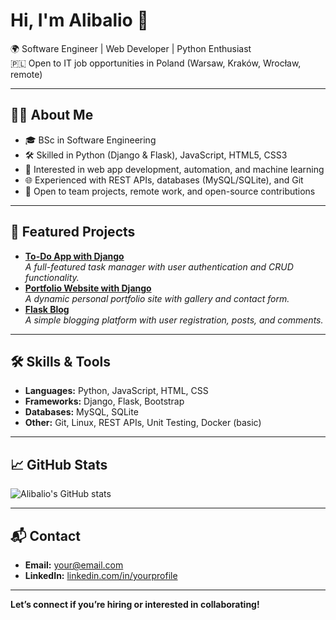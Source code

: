 # Hi, I'm Alibalio 👋

🌍 Software Engineer | Web Developer | Python Enthusiast  
🇵🇱 Open to IT job opportunities in Poland (Warsaw, Kraków, Wrocław, remote)

---

## 👨‍💻 About Me

- 🎓 BSc in Software Engineering
- 🛠️ Skilled in Python (Django & Flask), JavaScript, HTML5, CSS3
- 🔭 Interested in web app development, automation, and machine learning
- 🌐 Experienced with REST APIs, databases (MySQL/SQLite), and Git
- 🤝 Open to team projects, remote work, and open-source contributions

---

## 🚀 Featured Projects

- [**To-Do App with Django**](https://github.com/Alibalio/to-do-app-with-django)  
  _A full-featured task manager with user authentication and CRUD functionality._
- [**Portfolio Website with Django**](https://github.com/Alibalio/portfoliowebsite-with-django)  
  _A dynamic personal portfolio site with gallery and contact form._
- [**Flask Blog**](https://github.com/Alibalio/Flaskblog)  
  _A simple blogging platform with user registration, posts, and comments._

---

## 🛠️ Skills & Tools

- **Languages:** Python, JavaScript, HTML, CSS
- **Frameworks:** Django, Flask, Bootstrap
- **Databases:** MySQL, SQLite
- **Other:** Git, Linux, REST APIs, Unit Testing, Docker (basic)

---

## 📈 GitHub Stats

![Alibalio's GitHub stats](https://github-readme-stats.vercel.app/api?username=Alibalio&show_icons=true&theme=radical)

---

## 📬 Contact

- **Email:** your@email.com
- **LinkedIn:** [linkedin.com/in/yourprofile](https://linkedin.com/in/yourprofile)

---

**Let’s connect if you’re hiring or interested in collaborating!**

